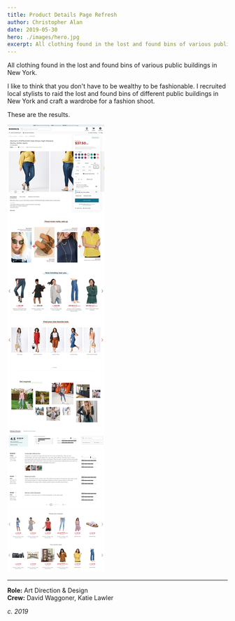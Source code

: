 ```yaml
---
title: Product Details Page Refresh
author: Christopher Alan
date: 2019-05-30
hero: ./images/hero.jpg
excerpt: All clothing found in the lost and found bins of various public buildings in New York.
---
```


All clothing found in the lost and found bins of various public buildings in New York.

I like to think that you don't have to be wealthy to be fashionable. I recruited local stylists to raid the lost and found bins of different public buildings in New York and craft a wardrobe for a fashion shoot.

These are the results.

![This is the alt text for small image](./images/mockup-pdp-desktop.jpg)

---

**Role:** Art Direction & Design  
**Crew:** David Waggoner, Katie Lawler

_c. 2019_
